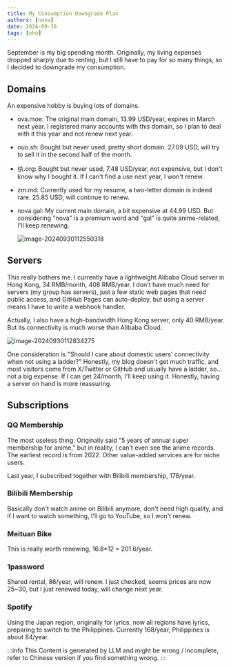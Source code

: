 ```yaml
---
title: My Consumption Downgrade Plan
authors: [nova]
date: 2024-09-30
tags: [oho]
---
```


September is my big spending month. Originally, my living expenses dropped sharply due to renting, but I still have to pay for so many things, so I decided to downgrade my consumption.

<!--truncate-->

## Domains

An expensive hobby is buying lots of domains.

- ova.moe: The original main domain, 13.99 USD/year, expires in March next year. I registered many accounts with this domain, so I plan to deal with it this year and not renew next year.
- ouo.sh: Bought but never used, pretty short domain. 27.09 USD, will try to sell it in the second half of the month.
- 纨.org: Bought but never used, 7.48 USD/year, not expensive, but I don't know why I bought it. If I can't find a use next year, I won't renew.
- zm.md: Currently used for my resume, a two-letter domain is indeed rare. 25.85 USD, will continue to renew.
- nova.gal: My current main domain, a bit expensive at 44.99 USD. But considering "nova" is a premium word and "gal" is quite anime-related, I'll keep renewing.

  ![image-20240930112550318](https://oss.nova.gal/img/image-20240930112550318.png)

## Servers

This really bothers me. I currently have a lightweight Alibaba Cloud server in Hong Kong, 34 RMB/month, 408 RMB/year. I don't have much need for servers (my group has servers), just a few static web pages that need public access, and GitHub Pages can auto-deploy, but using a server means I have to write a webhook handler.

Actually, I also have a high-bandwidth Hong Kong server, only 40 RMB/year. But its connectivity is much worse than Alibaba Cloud.

![image-20240930112834275](https://oss.nova.gal/img/image-20240930112834275.png)

One consideration is "Should I care about domestic users' connectivity when not using a ladder?" Honestly, my blog doesn't get much traffic, and most visitors come from X/Twitter or GitHub and usually have a ladder, so... not a big expense. If I can get 24/month, I'll keep using it. Honestly, having a server on hand is more reassuring.

## Subscriptions

### QQ Membership

The most useless thing. Originally said "5 years of annual super membership for anime," but in reality, I can't even see the anime records. The earliest record is from 2022. Other value-added services are for niche users.

Last year, I subscribed together with Bilibili membership, 178/year.

### Bilibili Membership

Basically don't watch anime on Bilibili anymore, don't need high quality, and if I want to watch something, I'll go to YouTube, so I won't renew.

### Meituan Bike

This is really worth renewing, 16.8\*12 = 201.6/year.

### 1password

Shared rental, 86/year, will renew. I just checked, seems prices are now 25~30, but I just renewed today, will change next year.

### Spotify

Using the Japan region, originally for lyrics, now all regions have lyrics, preparing to switch to the Philippines. Currently 168/year, Philippines is about 84/year.

:::info
This Content is generated by LLM and might be wrong / incomplete, refer to Chinese version if you find something wrong.
:::

<!-- AI -->
